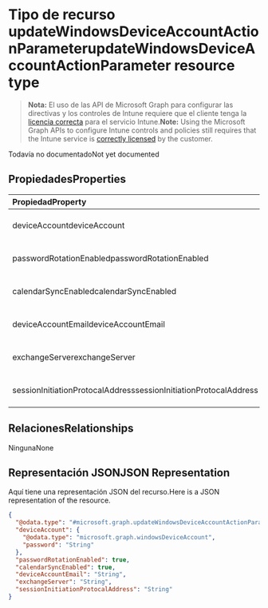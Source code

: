 # <a name="updatewindowsdeviceaccountactionparameter-resource-type"></a><span data-ttu-id="c1d0b-101">Tipo de recurso updateWindowsDeviceAccountActionParameter</span><span class="sxs-lookup"><span data-stu-id="c1d0b-101">updateWindowsDeviceAccountActionParameter resource type</span></span>

> <span data-ttu-id="c1d0b-102">**Nota:** El uso de las API de Microsoft Graph para configurar las directivas y los controles de Intune requiere que el cliente tenga la [licencia correcta](https://go.microsoft.com/fwlink/?linkid=839381) para el servicio Intune.</span><span class="sxs-lookup"><span data-stu-id="c1d0b-102">**Note:** Using the Microsoft Graph APIs to configure Intune controls and policies still requires that the Intune service is [correctly licensed](https://go.microsoft.com/fwlink/?linkid=839381) by the customer.</span></span>

<span data-ttu-id="c1d0b-103">Todavía no documentado</span><span class="sxs-lookup"><span data-stu-id="c1d0b-103">Not yet documented</span></span>
## <a name="properties"></a><span data-ttu-id="c1d0b-104">Propiedades</span><span class="sxs-lookup"><span data-stu-id="c1d0b-104">Properties</span></span>
|<span data-ttu-id="c1d0b-105">Propiedad</span><span class="sxs-lookup"><span data-stu-id="c1d0b-105">Property</span></span>|<span data-ttu-id="c1d0b-106">Tipo</span><span class="sxs-lookup"><span data-stu-id="c1d0b-106">Type</span></span>|<span data-ttu-id="c1d0b-107">Descripción</span><span class="sxs-lookup"><span data-stu-id="c1d0b-107">Description</span></span>|
|:---|:---|:---|
|<span data-ttu-id="c1d0b-108">deviceAccount</span><span class="sxs-lookup"><span data-stu-id="c1d0b-108">deviceAccount</span></span>|[<span data-ttu-id="c1d0b-109">windowsDeviceAccount</span><span class="sxs-lookup"><span data-stu-id="c1d0b-109">windowsDeviceAccount</span></span>](../resources/intune_devices_windowsdeviceaccount.md)|<span data-ttu-id="c1d0b-110">Todavía no documentado</span><span class="sxs-lookup"><span data-stu-id="c1d0b-110">Not yet documented</span></span>|
|<span data-ttu-id="c1d0b-111">passwordRotationEnabled</span><span class="sxs-lookup"><span data-stu-id="c1d0b-111">passwordRotationEnabled</span></span>|<span data-ttu-id="c1d0b-112">Booleano</span><span class="sxs-lookup"><span data-stu-id="c1d0b-112">Boolean</span></span>|<span data-ttu-id="c1d0b-113">Todavía no documentado</span><span class="sxs-lookup"><span data-stu-id="c1d0b-113">Not yet documented</span></span>|
|<span data-ttu-id="c1d0b-114">calendarSyncEnabled</span><span class="sxs-lookup"><span data-stu-id="c1d0b-114">calendarSyncEnabled</span></span>|<span data-ttu-id="c1d0b-115">Booleano</span><span class="sxs-lookup"><span data-stu-id="c1d0b-115">Boolean</span></span>|<span data-ttu-id="c1d0b-116">Todavía no documentado</span><span class="sxs-lookup"><span data-stu-id="c1d0b-116">Not yet documented</span></span>|
|<span data-ttu-id="c1d0b-117">deviceAccountEmail</span><span class="sxs-lookup"><span data-stu-id="c1d0b-117">deviceAccountEmail</span></span>|<span data-ttu-id="c1d0b-118">cadena</span><span class="sxs-lookup"><span data-stu-id="c1d0b-118">String</span></span>|<span data-ttu-id="c1d0b-119">Todavía no documentado</span><span class="sxs-lookup"><span data-stu-id="c1d0b-119">Not yet documented</span></span>|
|<span data-ttu-id="c1d0b-120">exchangeServer</span><span class="sxs-lookup"><span data-stu-id="c1d0b-120">exchangeServer</span></span>|<span data-ttu-id="c1d0b-121">cadena</span><span class="sxs-lookup"><span data-stu-id="c1d0b-121">String</span></span>|<span data-ttu-id="c1d0b-122">Todavía no documentado</span><span class="sxs-lookup"><span data-stu-id="c1d0b-122">Not yet documented</span></span>|
|<span data-ttu-id="c1d0b-123">sessionInitiationProtocalAddress</span><span class="sxs-lookup"><span data-stu-id="c1d0b-123">sessionInitiationProtocalAddress</span></span>|<span data-ttu-id="c1d0b-124">cadena</span><span class="sxs-lookup"><span data-stu-id="c1d0b-124">String</span></span>|<span data-ttu-id="c1d0b-125">Todavía no documentado</span><span class="sxs-lookup"><span data-stu-id="c1d0b-125">Not yet documented</span></span>|

## <a name="relationships"></a><span data-ttu-id="c1d0b-126">Relaciones</span><span class="sxs-lookup"><span data-stu-id="c1d0b-126">Relationships</span></span>
<span data-ttu-id="c1d0b-127">Ninguna</span><span class="sxs-lookup"><span data-stu-id="c1d0b-127">None</span></span>
## <a name="json-representation"></a><span data-ttu-id="c1d0b-128">Representación JSON</span><span class="sxs-lookup"><span data-stu-id="c1d0b-128">JSON Representation</span></span>
<span data-ttu-id="c1d0b-129">Aquí tiene una representación JSON del recurso.</span><span class="sxs-lookup"><span data-stu-id="c1d0b-129">Here is a JSON representation of the resource.</span></span>
<!--{
  "blockType": "resource",
  "@odata.type": "microsoft.graph.updateWindowsDeviceAccountActionParameter"
}-->
``` json
{
  "@odata.type": "#microsoft.graph.updateWindowsDeviceAccountActionParameter",
  "deviceAccount": {
    "@odata.type": "microsoft.graph.windowsDeviceAccount",
    "password": "String"
  },
  "passwordRotationEnabled": true,
  "calendarSyncEnabled": true,
  "deviceAccountEmail": "String",
  "exchangeServer": "String",
  "sessionInitiationProtocalAddress": "String"
}
```








